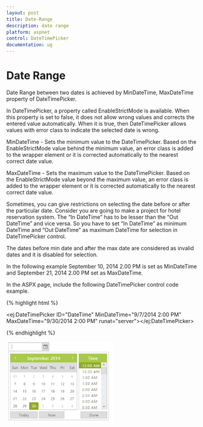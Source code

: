 ```yaml
---
layout: post
title: Date-Range
description: date range
platform: aspnet
control: DateTimePicker
documentation: ug
---
```


# Date Range

Date Range between two dates is achieved by MinDateTime, MaxDateTime property of DateTimePicker.

In DateTimePicker, a property called EnableStrictMode is available. When this property is set to false, it does not allow wrong values and corrects the entered value automatically. When it is true, then DateTimePicker allows values with error class to indicate the selected date is wrong.

MinDateTime - Sets the minimum value to the DateTimePicker. Based on the EnableStrictMode value behind the minimum value, an error class is added to the wrapper element or it is corrected automatically to the nearest correct date value.

MaxDateTime - Sets the maximum value to the DateTimePicker. Based on the EnableStrictMode value beyond the maximum value, an error class is added to the wrapper element or it is corrected automatically to the nearest correct date value.

Sometimes, you can give restrictions on selecting the date before or after the particular date. Consider you are going to make a project for hotel reservation system. The “In DateTime” has to be lesser than the “Out DateTime” and vice versa. So you have to set “In DateTime” as minimum DateTime and “Out DateTime” as maximum DateTime for selection in DateTimePicker control. 

The dates before min date and after the max date are considered as invalid dates and it is disabled for selection. 

In the following example September 10, 2014 2.00 PM is set as MinDateTime and September 21, 2014 2.00 PM set as MaxDateTime. 

In the ASPX page, include the following DateTimePicker control code example.

{% highlight html %}



<ej:DateTimePicker ID="DateTime" MinDateTime="9/7/2014 2:00 PM" MaxDateTime="9/30/2014 2:00 PM" runat="server"></ej:DateTimePicker>





{% endhighlight %}



![](Date-Range_images/Date-Range_img1.png) 



